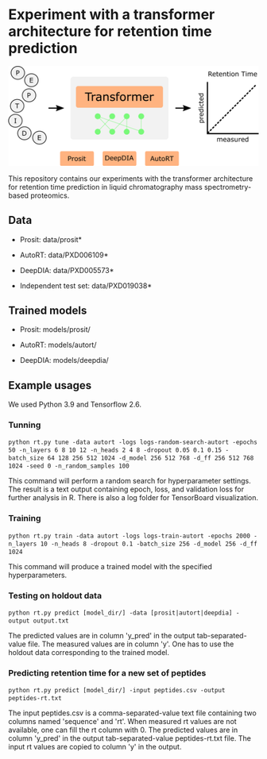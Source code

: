 # Experiment with a transformer architecture for retention time prediction


![Transformer for retention time prediction](images/graphical-abstract.png)


This repository contains our experiments with the transformer architecture for retention time prediction in liquid chromatography mass spectrometry-based proteomics.

## Data

- Prosit: data/prosit*

- AutoRT: data/PXD006109*

- DeepDIA: data/PXD005573*

- Independent test set: data/PXD019038*

## Trained models

- Prosit: models/prosit/

- AutoRT: models/autort/

- DeepDIA: models/deepdia/

## Example usages

We used Python 3.9 and Tensorflow 2.6.

### Tunning
```
python rt.py tune -data autort -logs logs-random-search-autort -epochs 50 -n_layers 6 8 10 12 -n_heads 2 4 8 -dropout 0.05 0.1 0.15 -batch_size 64 128 256 512 1024 -d_model 256 512 768 -d_ff 256 512 768 1024 -seed 0 -n_random_samples 100
```
This command will perform a random search for hyperparameter settings. The result is a text output containing epoch, loss, and validation loss for further analysis in R. There is also a log folder for TensorBoard visualization.

### Training

```
python rt.py train -data autort -logs logs-train-autort -epochs 2000 -n_layers 10 -n_heads 8 -dropout 0.1 -batch_size 256 -d_model 256 -d_ff 1024
```
This command will produce a trained model with the specified hyperparameters.

### Testing on holdout data

```
python rt.py predict [model_dir/] -data [prosit|autort|deepdia] -output output.txt
```
The predicted values are in column 'y_pred' in the output tab-separated-value file. The measured values are in column 'y'. One has to use the holdout data corresponding to the trained model.

### Predicting retention time for a new set of peptides

```
python rt.py predict [model_dir/] -input peptides.csv -output peptides-rt.txt
```
The input peptides.csv is a comma-separated-value text file containing two columns named 'sequence' and 'rt'. When measured rt values are not available, one can fill the rt column with 0. The predicted values are in column 'y_pred' in the output tab-separated-value peptides-rt.txt file. The input rt values are copied to column 'y' in the output.
